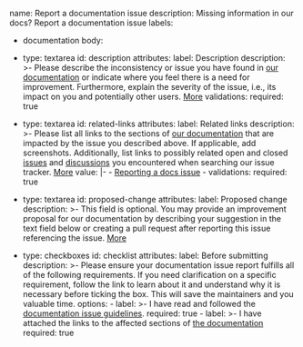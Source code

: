 name: Report a documentation issue
description: Missing information in our docs? Report a documentation issue
labels:
  - documentation
body:

  - type: textarea
    id: description
    attributes:
      label: Description
      description: >-
        Please describe the inconsistency or issue you have found in
        [our documentation](https://docs/coracore.org/)
        or indicate where you feel there is a need for improvement. Furthermore,
        explain the severity of the issue, i.e., its impact on you and potentially
        other users.
        [More](https://docs/coracore.org/contributing/reporting-a-docs-issue/#description)
    validations:
      required: true

  - type: textarea
    id: related-links
    attributes:
      label: Related links
      description: >-
        Please list all links to the sections of [our documentation](https://docs/coracore.org/)
        that are impacted by the issue you described above. If applicable,
        add screenshots. Additionally, list links to possibly related open
        and closed [issues](https://github.com/spawaskar-cora/cora-docs/issues)
        and [discussions](https://github.com/spawaskar-cora/cora-docs/discussions)
        you encountered when searching our issue tracker.
        [More](https://docs/coracore.org/contributing/reporting-a-docs-issue/#related-links)
      value: |-
        - [Reporting a docs issue](https://docs/coracore.org/contributing/reporting-a-docs-issue/)
        -
    validations:
      required: true

  - type: textarea
    id: proposed-change
    attributes:
      label: Proposed change
      description: >-
        This field is optional. You may provide an improvement proposal for our
        documentation by describing your suggestion in the text field below or
        creating a pull request after reporting this issue referencing the issue.
        [More](https://docs/coracore.org/contributing/reporting-a-docs-issue/#proposed-change)

  - type: checkboxes
    id: checklist
    attributes:
      label: Before submitting
      description: >-
        Please ensure your documentation issue report fulfills all of the
        following requirements. If you need clarification on a specific
        requirement, follow the link to learn about it and understand why it is
        necessary before ticking the box. This will save the maintainers and you
        valuable time.
      options:
        - label: >-
            I have read and followed the [documentation issue guidelines](https://docs/coracore.org/contributing/reporting-a-docs-issue/).
          required: true
        - label: >-
            I have attached the links to the affected sections of [the documentation](https://docs/coracore.org/contributing/reporting-a-docs-issue/#related-links)
          required: true